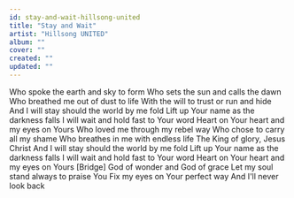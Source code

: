 ```yaml
---
id: stay-and-wait-hillsong-united
title: "Stay and Wait"
artist: "Hillsong UNITED"
album: ""
cover: ""
created: ""
updated: ""
---
```


Who spoke the earth and sky to form
Who sets the sun and calls the dawn
Who breathed me out of dust to life
With the will to trust or run and hide
And I will stay should the world by me fold
Lift up Your name as the darkness falls
I will wait and hold fast to Your word
Heart on Your heart and my eyes on Yours
Who loved me through my rebel way
Who chose to carry all my shame
Who breathes in me with endless life
The King of glory, Jesus Christ
And I will stay should the world by me fold
Lift up Your name as the darkness falls
I will wait and hold fast to Your word
Heart on Your heart and my eyes on Yours
[Bridge]
God of wonder and God of grace
Let my soul stand always to praise You
Fix my eyes on Your perfect way
And I'll never look back